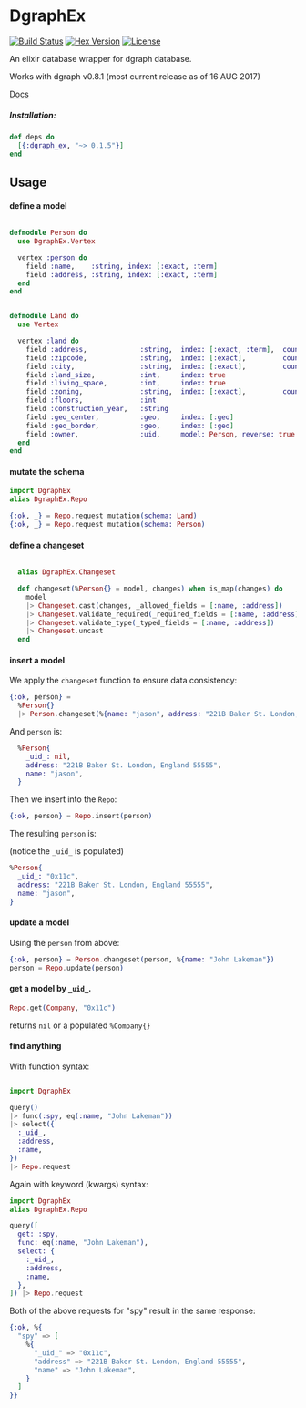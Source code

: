 # DgraphEx 
[![Build Status](https://travis-ci.org/elbow-jason/dgraph_ex.svg?branch=master)](https://travis-ci.org/elbow-jason/dgraph_ex) [![Hex Version][hex-img]][hex] [![License][license-img]][license]

[hex-img]: https://img.shields.io/hexpm/v/dgraph_ex.svg
[hex]: https://hex.pm/packages/dgraph_ex
[license-img]: http://img.shields.io/badge/license-MIT-brightgreen.svg
[license]: http://opensource.org/licenses/MIT

An elixir database wrapper for dgraph database.

Works with dgraph v0.8.1 (most current release as of 16 AUG 2017)

[Docs](https://hexdocs.pm/dgraph_ex)

##### Installation: 

```elixir
def deps do
  [{:dgraph_ex, "~> 0.1.5"}]
end
```


## Usage 

#### define a model

```elixir

defmodule Person do
  use DgraphEx.Vertex

  vertex :person do
    field :name,    :string, index: [:exact, :term]
    field :address, :string, index: [:exact, :term]
  end
end

```

```elixir

defmodule Land do
  use Vertex

  vertex :land do
    field :address,             :string,  index: [:exact, :term],  count: true
    field :zipcode,             :string,  index: [:exact],         count: true
    field :city,                :string,  index: [:exact],         count: true
    field :land_size,           :int,     index: true
    field :living_space,        :int,     index: true
    field :zoning,              :string,  index: [:exact],         count: true
    field :floors,              :int
    field :construction_year,   :string
    field :geo_center,          :geo,     index: [:geo]
    field :geo_border,          :geo,     index: [:geo]
    field :owner,               :uid,     model: Person, reverse: true
  end
end

```

#### mutate the schema

```elixir
import DgraphEx
alias DgraphEx.Repo

{:ok, _} = Repo.request mutation(schema: Land)
{:ok, _} = Repo.request mutation(schema: Person)

```

#### define a changeset

```elixir

  alias DgraphEx.Changeset

  def changeset(%Person{} = model, changes) when is_map(changes) do
    model
    |> Changeset.cast(changes, _allowed_fields = [:name, :address])
    |> Changeset.validate_required(_required_fields = [:name, :address])
    |> Changeset.validate_type(_typed_fields = [:name, :address])
    |> Changeset.uncast
  end

```

#### insert a model

We apply the `changeset` function to ensure data consistency:

```elixir
{:ok, person} =
  %Person{} 
  |> Person.changeset(%{name: "jason", address: "221B Baker St. London, England 55555"})
```

And `person` is:

```elixir
  %Person{
    _uid_: nil,
    address: "221B Baker St. London, England 55555",
    name: "jason",
  }
```

Then we insert into the `Repo`:

```elixir
{:ok, person} = Repo.insert(person)
```

The resulting `person` is:

(notice the `_uid_` is populated)

```elixir
%Person{
  _uid_: "0x11c",
  address: "221B Baker St. London, England 55555",
  name: "jason",
}
```

#### update a model

Using the `person` from above:

```elixir
{:ok, person} = Person.changeset(person, %{name: "John Lakeman"})
person = Repo.update(person)
```

#### get a model by `_uid_`.

```elixir
Repo.get(Company, "0x11c")
```
returns `nil` or a populated `%Company{}` 


#### find anything

With function syntax:

```elixir

import DgraphEx

query()
|> func(:spy, eq(:name, "John Lakeman"))
|> select({
  :_uid_,
  :address,
  :name,
})
|> Repo.request

```

Again with keyword (kwargs) syntax:

```elixir
import DgraphEx
alias DgraphEx.Repo

query([
  get: :spy,
  func: eq(:name, "John Lakeman"),
  select: {
    :_uid_,
    :address,
    :name,
  },
]) |> Repo.request

```

Both of the above requests for "spy" result in the same response:

```elixir
{:ok, %{
  "spy" => [
    %{
      "_uid_" => "0x11c",
      "address" => "221B Baker St. London, England 55555",
      "name" => "John Lakeman",
    }
  ]
}}

```

